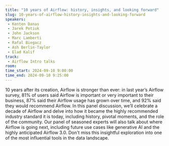 ```yaml
---
title: "10 years of Airflow: history, insights, and looking forward"
slug: 10-years-of-airflow-history-insights-and-looking-forward
speakers:
 - Kenten Danas
 - Jarek Potiuk
 - John Jackson
 - Marc Lamberti
 - Rafal Biegacz
 - Ash Berlin-Taylor
 - Elad Kalif
track:
 - Airflow Intro talks
room: 
time_start: 2024-09-10 9:00:00
time_end: 2024-09-10 9:25:00
---
```


10 years after its creation, Airflow is stronger than ever: in last year’s Airflow survey, 81% of users said Airflow is important or very important to their business, 87% said their Airflow usage has grown over time, and 92% said they would recommend Airflow. In this panel discussion, we’ll celebrate a decade of Airflow and delve into how it became the highly recommended industry standard it is today, including history, pivotal moments, and the role of the community. Our panel of seasoned experts will also talk about where Airflow is going next, including future use cases like generative AI and the highly anticipated Airflow 3.0. Don't miss this insightful exploration into one of the most influential tools in the data landscape.